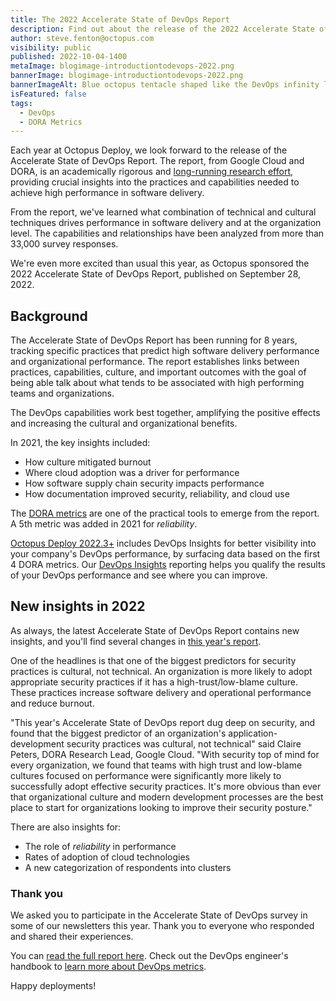 ```yaml
---
title: The 2022 Accelerate State of DevOps Report
description: Find out about the release of the 2022 Accelerate State of DevOps report. 
author: steve.fenton@octopus.com
visibility: public
published: 2022-10-04-1400
metaImage: blogimage-introductiontodevops-2022.png
bannerImage: blogimage-introductiontodevops-2022.png
bannerImageAlt: Blue octopus tentacle shaped like the DevOps infinity loop, with people on laptops sitting on and around the tentacle.
isFeatured: false
tags:
  - DevOps
  - DORA Metrics
---
```


Each year at Octopus Deploy, we look forward to the release of the Accelerate State of DevOps Report. The report, from Google Cloud and DORA, is an academically rigorous and [long-running research effort](https://dora.dev/research/), providing crucial insights into the practices and capabilities needed to achieve high performance in software delivery.

From the report, we've learned what combination of technical and cultural techniques drives performance in software delivery and at the organization level. The capabilities and relationships have been analyzed from more than 33,000 survey responses.

We're even more excited than usual this year, as Octopus sponsored the 2022 Accelerate State of DevOps Report, published on September 28, 2022.

## Background

The Accelerate State of DevOps Report has been running for 8 years, tracking specific practices that predict high software delivery performance and organizational performance. The report establishes links between practices, capabilities, culture, and important outcomes with the goal of being able talk about what tends to be associated with high performing teams and organizations.

The DevOps capabilities work best together, amplifying the positive effects and increasing the cultural and organizational benefits.

In 2021, the key insights included:

- How culture mitigated burnout
- Where cloud adoption was a driver for performance
- How software supply chain security impacts performance
- How documentation improved security, reliability, and cloud use

The [DORA metrics](https://octopus.com/blog/dora-metrics-devops-business-outcomes) are one of the practical tools to emerge from the report. A 5th metric was added in 2021 for _reliability_.

[Octopus Deploy 2022.3+](https://octopus.com/blog/octopus-release-2022-q3#devops-insights-better-visibility-and-actionable-dora-metrics-early-access-preview) includes DevOps Insights for better visibility into your company's DevOps performance, by surfacing data based on the first 4 DORA metrics. Our [DevOps Insights](https://octopus.com/docs/insights) reporting helps you qualify the results of your DevOps performance and see where you can improve.

## New insights in 2022

As always, the latest Accelerate State of DevOps Report contains new insights, and you'll find several changes in [this year's report](https://dora.dev/publications/).

One of the headlines is that one of the biggest predictors for security practices is cultural, not technical. An organization is more likely to adopt appropriate security practices if it has a high-trust/low-blame culture. These practices increase software delivery and operational performance and reduce burnout.

"This year's Accelerate State of DevOps report dug deep on security, and found that the biggest predictor of an organization's application-development security practices was cultural, not technical" said Claire Peters, DORA Research Lead, Google Cloud. "With security top of mind for every organization, we found that teams with high trust and low-blame cultures focused on performance were significantly more likely to successfully adopt effective security practices. It's more obvious than ever that organizational culture and modern development processes are the best place to start for organizations looking to improve their security posture."

There are also insights for:

- The role of _reliability_ in performance
- Rates of adoption of cloud technologies
- A new categorization of respondents into clusters

### Thank you

We asked you to participate in the Accelerate State of DevOps survey in some of our newsletters this year. Thank you to everyone who responded and shared their experiences.

You can [read the full report here](https://dora.dev/publications/). Check out the DevOps engineer's handbook to [learn more about DevOps metrics](https://octopus.com/devops/metrics).

Happy deployments!
